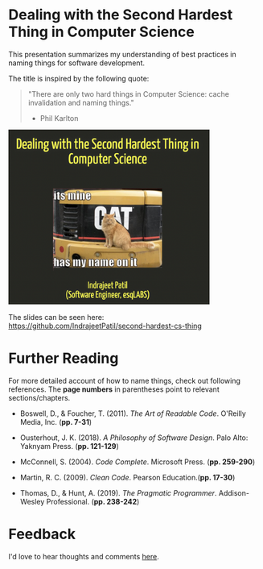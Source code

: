 # Dealing with the Second Hardest Thing in Computer Science

This presentation summarizes my understanding of best practices in naming things for software development.

The title is inspired by the following quote:

> "There are only two hard things in Computer Science: cache invalidation and naming things."</br>
> - Phil Karlton

<a href="https://github.com/IndrajeetPatil/second-hardest-cs-thing">
<img src="thumbnail.png" alt="introductory slide" width="400"/>
</a>

The slides can be seen here:<br>
https://github.com/IndrajeetPatil/second-hardest-cs-thing

# Further Reading

For more detailed account of how to name things, check out following references. 
The **page numbers** in parentheses point to relevant sections/chapters.

- Boswell, D., & Foucher, T. (2011). *The Art of Readable Code*. O'Reilly Media, Inc. (**pp. 7-31**)

- Ousterhout, J. K. (2018). *A Philosophy of Software Design*. Palo Alto: Yaknyam Press. (**pp. 121-129**)

- McConnell, S. (2004). *Code Complete*. Microsoft Press. (**pp. 259-290**)

- Martin, R. C. (2009). *Clean Code*. Pearson Education.(**pp. 17-30**)

- Thomas, D., & Hunt, A. (2019). *The Pragmatic Programmer*. Addison-Wesley Professional. (**pp. 238-242**)

# Feedback

I'd love to hear thoughts and comments [here](https://github.com/IndrajeetPatil/second-hardest-cs-thing/issues).
